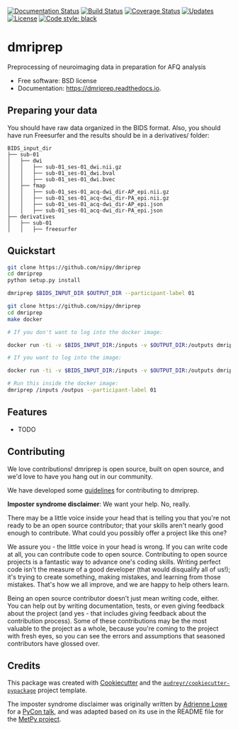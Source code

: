 [![Documentation Status](https://readthedocs.org/projects/dmriprep/badge/?version=latest)](httpsL//dmriprep.readthredocs.io/en/latest/?badge=latest)
[![Build Status](https://travis-ci.org/nipy/dmriprep.png?branch=master)](https://travis-ci.org/nipy/dmriprep)
[![Coverage Status](https://coveralls.io/repos/github/nipy/dmriprep/badge.svg?branch=master)](https://coveralls.io/github/nipy/dmriprep?branch=master)
[![Updates](https://pyup.io/repos/github/nipy/dmriprep/shield.svg)](https://pyup.io/repos/github/nipy/dmriprep/)
[![License](https://img.shields.io/badge/License-BSD%203--Clause-blue.svg)](https://opensource.org/licenses/BSD-3-Clause)
[![Code style: black](https://img.shields.io/badge/code%20style-black-000000.svg)](https://github.com/python/black)

# dmriprep

Preprocessing of neuroimaging data in preparation for AFQ analysis

* Free software: BSD license
* Documentation: https://dmriprep.readthedocs.io.

## Preparing your data

You should have raw data organized in the BIDS format. Also, you should have run Freesurfer and the results should be in a derivatives/ folder:

    BIDS_input_dir
    ├── sub-01
    │   ├── dwi
    │   │   ├── sub-01_ses-01_dwi.nii.gz
    │   │   ├── sub-01_ses-01_dwi.bval
    │   │   ├── sub-01_ses-01_dwi.bvec
    │   ├── fmap
    │   │   ├── sub-01_ses-01_acq-dwi_dir-AP_epi.nii.gz
    │   │   ├── sub-01_ses-01_acq-dwi_dir-PA_epi.nii.gz
    │   │   ├── sub-01_ses-01_acq-dwi_dir-AP_epi.json
    │   │   ├── sub-01_ses-01_acq-dwi_dir-PA_epi.json
    ├── derivatives
    │   ├── sub-01
    │   │   ├── freesurfer

## Quickstart

```bash
git clone https://github.com/nipy/dmriprep
cd dmriprep
python setup.py install

dmriprep $BIDS_INPUT_DIR $OUTPUT_DIR --participant-label 01
```

```bash
git clone https://github.com/nipy/dmriprep
cd dmriprep
make docker

# If you don't want to log into the docker image:

docker run -ti -v $BIDS_INPUT_DIR:/inputs -v $OUTPUT_DIR:/outputs dmriprep:prod dmriprep /inputs /outputs

# If you want to log into the image:

docker run -ti -v $BIDS_INPUT_DIR:/inputs -v $OUTPUT_DIR:/outputs dmriprep:prod 

# Run this inside the docker image:
dmriprep /inputs /outpus --participant-label 01
```

## Features

* TODO

## Contributing

We love contributions! dmriprep is open source, built on open source,
and we'd love to have you hang out in our community.

We have developed some [guidelines](CONTRIBUTING.rst) for contributing to
dmriprep.

**Imposter syndrome disclaimer**: We want your help. No, really.

There may be a little voice inside your head that is telling you that
you're not ready to be an open source contributor; that your skills
aren't nearly good enough to contribute. What could you possibly offer a
project like this one?

We assure you - the little voice in your head is wrong. If you can
write code at all, you can contribute code to open source. Contributing
to open source projects is a fantastic way to advance one's coding
skills. Writing perfect code isn't the measure of a good developer (that
would disqualify all of us!); it's trying to create something, making
mistakes, and learning from those mistakes. That's how we all improve,
and we are happy to help others learn.

Being an open source contributor doesn't just mean writing code, either.
You can help out by writing documentation, tests, or even giving
feedback about the project (and yes - that includes giving feedback
about the contribution process). Some of these contributions may be the
most valuable to the project as a whole, because you're coming to the
project with fresh eyes, so you can see the errors and assumptions that
seasoned contributors have glossed over.

## Credits

This package was created with [Cookiecutter](https://github.com/audreyr/cookiecutter) and the [`audreyr/cookiecutter-pypackage`](https://github.com/audreyr/cookiecutter-pypackage) project template.

The imposter syndrome disclaimer was originally written by
[Adrienne Lowe](https://github.com/adriennefriend) for a [PyCon
talk](https://www.youtube.com/watch?v=6Uj746j9Heo), and was
adapted based on its use in the README file for the [MetPy
project](https://github.com/Unidata/MetPy).

